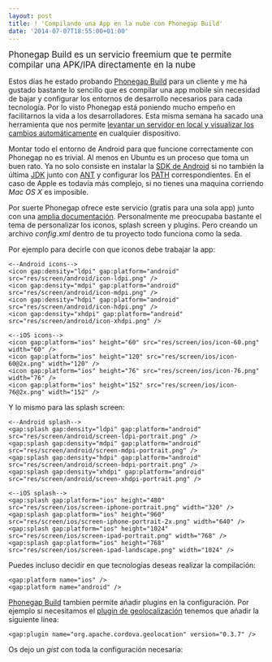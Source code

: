 ```yaml
--- 
layout: post 
title: ! 'Compilando una App en la nube con Phonegap Build'
date: '2014-07-07T18:55:00+01:00' 
---
```


<big>Phonegap Build es un servicio freemium que te permite compilar una APK/IPA directamente en la nube</big>

Estos días he estado probando [Phonegap Build](https://build.phonegap.com/) para un cliente y me ha gustado bastante lo sencillo que es compilar una app mobile sin necesidad de bajar y configurar los entornos de desarrollo necesarios para cada tecnología. 
Por lo visto Phonegap está poniendo mucho empeño en facilitarnos la vida a los desarrolladores. Esta misma semana ha sacado una herramienta que nos permite [levantar un servidor en local y visualizar los cambios automáticamente](http://app.phonegap.com/) en cualquier dispositivo.

Montar todo el entorno de Android para que funcione correctamente con Phonegap no es trivial. Al menos en Ubuntu es un proceso que toma un buen rato. Ya no solo consiste en instalar la [SDK de Android](http://developer.android.com/sdk/index.html) si no también la última [JDK](http://www.oracle.com/technetwork/java/javase/downloads/index.html?ssSourceSiteId=otnjp) junto con [ANT](http://ant.apache.org/) y configurar los [PATH](http://stackoverflow.com/questions/20323787/cordova-platform-add-android-not-working-while-listing-android-targets/21142421#21142421) correspondientes. En el caso de Apple es todavía más complejo, si no tienes una maquina corriendo _Mac OS X_ es imposible.

Por suerte Phonegap ofrece este servicio (gratis para una sola app) junto con una [amplia documentación](http://docs.build.phonegap.com/en_US/). Personalmente me preocupaba bastante el tema de personalizar los iconos, splash screen y plugins. Pero creando un archivo _config.xml_ dentro de tu proyecto todo funciona como la seda.

Por ejemplo para decirle con que iconos debe trabajar la app:

	<--Android icons-->
    <icon gap:density="ldpi" gap:platform="android" src="res/screen/android/icon-ldpi.png" />
    <icon gap:density="mdpi" gap:platform="android" src="res/screen/android/icon-mdpi.png" />
    <icon gap:density="hdpi" gap:platform="android" src="res/screen/android/icon-hdpi.png" />
    <icon gap:density="xhdpi" gap:platform="android" src="res/screen/android/icon-xhdpi.png" />
 
 	<--iOS icons-->
    <icon gap:platform="ios" height="60" src="res/screen/ios/icon-60.png" width="60" />
    <icon gap:platform="ios" height="120" src="res/screen/ios/icon-60@2x.png" width="120" />
    <icon gap:platform="ios" height="76" src="res/screen/ios/icon-76.png" width="76" />
    <icon gap:platform="ios" height="152" src="res/screen/ios/icon-76@2x.png" width="152" />

Y lo mismo para las splash screen:

	<--Android splash-->
    <gap:splash gap:density="ldpi" gap:platform="android" src="res/screen/android/screen-ldpi-portrait.png" />
    <gap:splash gap:density="mdpi" gap:platform="android" src="res/screen/android/screen-mdpi-portrait.png" />
    <gap:splash gap:density="hdpi" gap:platform="android" src="res/screen/android/screen-hdpi-portrait.png" />
    <gap:splash gap:density="xhdpi" gap:platform="android" src="res/screen/android/screen-xhdpi-portrait.png" />
 
 	<--iOS splash-->
    <gap:splash gap:platform="ios" height="480" src="res/screen/ios/screen-iphone-portrait.png" width="320" />
    <gap:splash gap:platform="ios" height="960" src="res/screen/ios/screen-iphone-portrait-2x.png" width="640" />
    <gap:splash gap:platform="ios" height="1024" src="res/screen/ios/screen-ipad-portrait.png" width="768" />
    <gap:splash gap:platform="ios" height="768" src="res/screen/ios/screen-ipad-landscape.png" width="1024" />    

Puedes incluso decidir en que tecnologías deseas realizar la compilación:

	<gap:platform name="ios" />
    <gap:platform name="android" />

[Phonegap Build](https://build.phonegap.com/) tambien permite añadir plugins en la configuración. Por ejemplo si necesitamos el [plugin de geolocalización](https://github.com/apache/cordova-plugin-geolocation) tenemos que añadir la siguiente línea:

	<gap:plugin name="org.apache.cordova.geolocation" version="0.3.7" />    

Os dejo un _gist_ con toda la configuración necesaria:

<script src="https://gist.github.com/brunogarcia/e2d7844dd2af6ff1e459.js"></script>